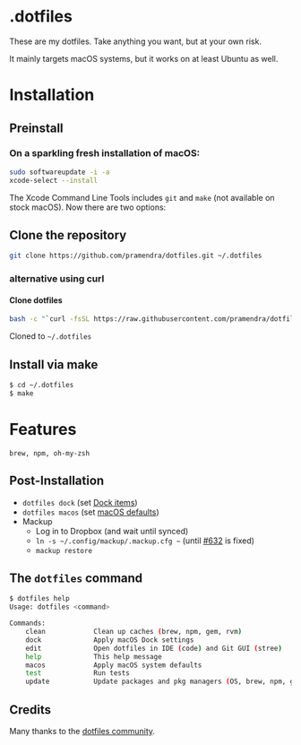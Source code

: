 # .dotfiles

These are my dotfiles. Take anything you want, but at your own risk.

It mainly targets macOS systems, but it works on at least Ubuntu as well.

# Installation

## Preinstall

### On a sparkling fresh installation of macOS:

```bash
sudo softwareupdate -i -a
xcode-select --install
```

The Xcode Command Line Tools includes `git` and `make` (not available on stock macOS). Now there are two options:

## Clone the repository

```bash
git clone https://github.com/pramendra/dotfiles.git ~/.dotfiles
```

### alternative using curl

#### Clone dotfiles
```bash
bash -c "`curl -fsSL https://raw.githubusercontent.com/pramendra/dotfiles/master/remote-install.sh`"
```
Cloned to `~/.dotfiles`

## Install via make

```bash
$ cd ~/.dotfiles
$ make
```

# Features

```
brew, npm, oh-my-zsh
```

## Post-Installation

- `dotfiles dock` (set [Dock items](./macos/dock.sh))
- `dotfiles macos` (set [macOS defaults](./macos/defaults.sh))
- Mackup
  - Log in to Dropbox (and wait until synced)
  - `ln -s ~/.config/mackup/.mackup.cfg ~` (until [#632](https://github.com/lra/mackup/pull/632) is fixed)
  - `mackup restore`

## The `dotfiles` command

```bash
$ dotfiles help
Usage: dotfiles <command>

Commands:
    clean            Clean up caches (brew, npm, gem, rvm)
    dock             Apply macOS Dock settings
    edit             Open dotfiles in IDE (code) and Git GUI (stree)
    help             This help message
    macos            Apply macOS system defaults
    test             Run tests
    update           Update packages and pkg managers (OS, brew, npm, gem)
```

## Credits

Many thanks to the [dotfiles community](https://dotfiles.github.io).
